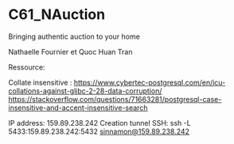 # C61_NAuction
Bringing authentic auction to your home

Nathaelle Fournier et Quoc Huan Tran

Ressource:

Collate insensitive :
https://www.cybertec-postgresql.com/en/icu-collations-against-glibc-2-28-data-corruption/
https://stackoverflow.com/questions/71663281/postgresql-case-insensitive-and-accent-insensitive-search



IP address: 159.89.238.242
Creation tunnel SSH: ssh -L 5433:159.89.238.242:5432 sinnamon@159.89.238.242
